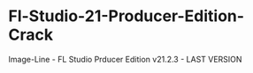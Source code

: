 # Fl-Studio-21-Producer-Edition-Crack
Image-Line - FL Studio Prducer Edition v21.2.3 - LAST VERSION
